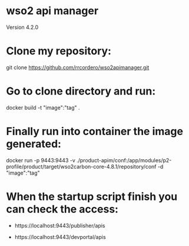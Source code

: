 # wso2 api manager
Version 4.2.0

# Clone my repository:
git clone https://github.com/rrcordero/wso2apimanager.git

# Go to clone directory and run:

docker build -t "image":"tag" .

# Finally run into container the image generated:

docker run -p 9443:9443 -v ./product-apim/conf:/app/modules/p2-profile/product/target/wso2carbon-core-4.8.1/repository/conf -d "image":"tag"

# When the startup script finish you can check the access:

*  https://localhost:9443/publisher/apis

*  https://localhost:9443/devportal/apis


